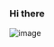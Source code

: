 ### Hi there 

![image](https://github.com/pipupopi/pipupopi/assets/108987663/90e0529c-4090-4b9b-a7fc-640fbbc14e89)
